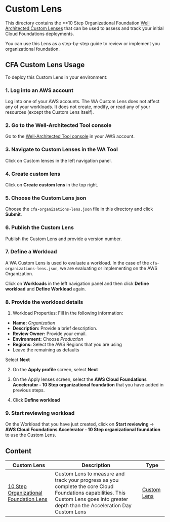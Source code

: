 # Custom Lens

This directory contains the **10 Step Organizational Foundation [Well Architected Custom Lenses](https://docs.aws.amazon.com/wellarchitected/latest/userguide/lenses-custom.html) that can be used to assess and track your initial Cloud Foundations deployments.

You can use this Lens as a step-by-step guide to review or implement you organizational foundation.


## CFA Custom Lens Usage

To deploy this Custom Lens in your environment:

### 1. Log into an AWS account
Log into one of your AWS accounts.  The WA Custom Lens does not affect any of your workloads.  It does not create, modify, or read any of your resources (except the Custom Lens itself).

### 2. Go to the Well-Architected Tool console
Go to the [Well-Architected Tool console](https://us-east-1.console.aws.amazon.com/wellarchitected/home?region=us-east-1#/welcome) in your AWS account.

### 3. Navigate to Custom Lenses in the WA Tool
Click on Custom lenses in the left navigation panel.

### 4. Create custom lens
Click on **Create custom lens** in the top right.

### 5. Choose the Custom Lens json
Choose the `cfa-organizations-lens.json` file in this directory and click **Submit**.

### 6. Publish the Custom Lens
Publish the Custom Lens and provide a version number.

### 7. Define a Workload
A WA Custom Lens is used to evaluate a workload.  In the case of the `cfa-organizations-lens.json`, we are evaluating or implementing on the AWS Organization.

Click on **Workloads** in the left navigation panel and then click **Define workload** and **Define Workload** again.

### 8. Provide the workload details

1. Workload Properties:
Fill in the following information:
- **Name:** *Organization*
- **Description:** Provide a brief description.
- **Review Owner:** Provide your email.
- **Environment:** Choose *Production*
- **Regions:** Select the AWS Regions that you are using
- Leave the remaining as defaults

Select **Next**

2. On the **Apply profile** screen, select **Next**

3. On the Apply lenses screen, select the **AWS Cloud Foundations Accelerator - 10 Step organizational foundation** that you have added in previous steps.

4. Click **Define workload**

### 9. Start reviewing workload
On the Workload that you have just created, click on **Start reviewing** -> **AWS Cloud Foundations Accelerator - 10 Step organizational foundation** to use the Custom Lens.

## Content

| Custom Lens                                                             | Description | Type |
|-------------------------------------------------------------------------| ----------- | ---- |
| [10 Step Organizational Foundation Lens](./cfa-organizations-lens.json) |  Custom Lens to measure and track your progress as you complete the core Cloud Foundations capabilities. This Custom Lens goes into greater depth than the Acceleration Day Custom Lens | [Custom Lens](https://docs.aws.amazon.com/wellarchitected/latest/userguide/lenses-custom.html) |
